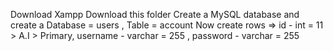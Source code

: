 Download Xampp
Download this folder
Create a MySQL database and create a Database = users , Table = account
Now create rows => id - int = 11 > A.I > Primary, username - varchar = 255 , password - varchar = 255
